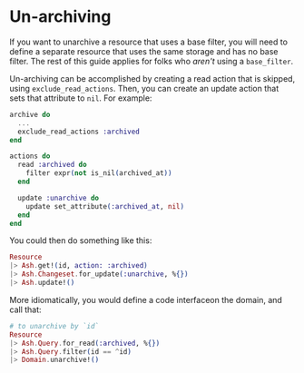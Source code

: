 # Un-archiving

If you want to unarchive a resource that uses a base filter, you will need to define a separate resource that uses the same storage and has no base filter. The rest of this guide applies for folks who _aren't_ using a `base_filter`.

Un-archiving can be accomplished by creating a read action that is skipped, using `exclude_read_actions`. Then, you can create an update action that sets that attribute to `nil`. For example:

```elixir
archive do
  ...
  exclude_read_actions :archived
end

actions do
  read :archived do
    filter expr(not is_nil(archived_at))
  end

  update :unarchive do
    update set_attribute(:archived_at, nil)
  end
end
```

You could then do something like this:

```elixir
Resource
|> Ash.get!(id, action: :archived)
|> Ash.Changeset.for_update(:unarchive, %{})
|> Ash.update!()
```

More idiomatically, you would define a code interfaceon the domain, and call that:

```elixir
# to unarchive by `id`
Resource
|> Ash.Query.for_read(:archived, %{})
|> Ash.Query.filter(id == ^id)
|> Domain.unarchive!()
```

